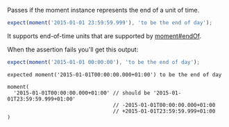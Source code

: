 Passes if the moment instance represents the end of a unit of time.

```js
expect(moment('2015-01-01 23:59:59.999'), 'to be the end of day');
```

It supports end-of-time units that are supported by [moment#endOf](http://momentjs.com/docs/#/manipulating/end-of/).

When the assertion fails you'll get this output:

```js
expect(moment('2015-01-01 00:00:00'), 'to be the end of day');
```

```output
expected moment('2015-01-01T00:00:00.000+01:00') to be the end of day

moment(
  '2015-01-01T00:00:00.000+01:00' // should be '2015-01-01T23:59:59.999+01:00'
                                  // -2015-01-01T00:00:00.000+01:00
                                  // +2015-01-01T23:59:59.999+01:00
)
```
